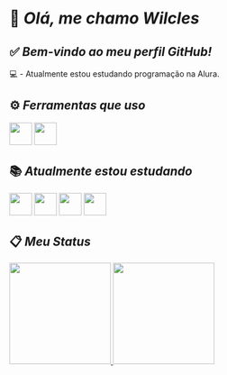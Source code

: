 # 💬 *Olá, me chamo Wilcles* 
## ✅ *Bem-vindo ao meu perfil GitHub!*

💻 - Atualmente estou estudando programação na Alura.

## ⚙ *Ferramentas que uso*
<img src="https://cdn.jsdelivr.net/gh/devicons/devicon@latest/icons/vscode/vscode-original.svg" width="40" height="40" /> <img src="https://cdn.jsdelivr.net/gh/devicons/devicon@latest/icons/windows11/windows11-original-wordmark.svg" width="40" height="40" />
          
          

## 📚 *Atualmente estou estudando*

<img src="https://cdn.jsdelivr.net/gh/devicons/devicon@latest/icons/javascript/javascript-original.svg" width="40" height="40" /> <img src="https://cdn.jsdelivr.net/gh/devicons/devicon@latest/icons/html5/html5-plain-wordmark.svg" width="40" height="40" /> <img src="https://cdn.jsdelivr.net/gh/devicons/devicon@latest/icons/css3/css3-plain-wordmark.svg" width="40" height="40"/> <img src="https://cdn.jsdelivr.net/gh/devicons/devicon@latest/icons/cplusplus/cplusplus-plain.svg" width="40" height="40" />

## 📋 *Meu Status*
<div>
<a href="https://github.com/Matw0001">
<img loading="lazy" height="180em" src="https://github-readme-stats.vercel.app/api/top-langs/?username=Matw0001&layout=compact&langs_count=7&theme=dark"/>
<img loading="lazy" height="180em" src="https://github-readme-stats.vercel.app/api?username=Matw0001&show_icons=true&theme=dark&include_all_commits=true&count_private=true"/>
</div>

